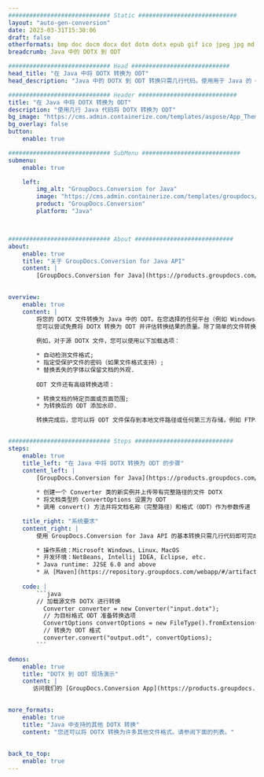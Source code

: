 ```yaml
---
############################# Static ############################
layout: "auto-gen-conversion"
date: 2023-03-31T15:30:06
draft: false
otherformats: bmp doc docm docx dot dotm dotx epub gif ico jpeg jpg md odt ott pdf png psd rtf tex tif tiff txt xps
breadcrumb: Java 中的 DOTX 到 ODT

############################# Head ############################
head_title: "在 Java 中将 DOTX 转换为 ODT"
head_description: "Java 中的 DOTX 到 ODT 转换只需几行代码。使用用于 Java 的 GroupDocs 文档转换 API 转换 160 多种文件格式"

############################# Header ############################
title: "在 Java 中将 DOTX 转换为 ODT"
description: "使用几行 Java 代码将 DOTX 转换为 ODT"
bg_image: "https://cms.admin.containerize.com/templates/aspose/App_Themes/V3/images/bg/header1.png"
bg_overlay: false
button:
    enable: true

############################# SubMenu ############################
submenu:
    enable: true

    left:
        img_alt: "GroupDocs.Conversion for Java"
        image: "https://cms.admin.containerize.com/templates/groupdocs/images/product-logos/90x90-noborder/groupdocs-conversion-java.png"
        product: "GroupDocs.Conversion"
        platform: "Java"



############################# About ############################
about:
    enable: true
    title: "关于 GroupDocs.Conversion for Java API"
    content: |
        [GroupDocs.Conversion for Java](https://products.groupdocs.com/conversion/java/) 是一种高级文件格式转换 API，用于在 Microsoft Office、OpenDocument、PDF、HTML、电子邮件、CAD 等流行图像和文档格式之间进行转换。只需几行代码即可完成更多工作。本机 API 会自动检测原始文档的格式，并提供许多选项来自定义转换后的文档。除了从文档中提取信息的功能外，它还默认支持将转换结果缓存到本地磁盘。但是，任何类型的缓存存储都可以通过实施适当的接口来支持 - Amazon S3、Dropbox、Google Drive、Windows Azure、Reddis 或任何其他接口。
    

overview:
    enable: true
    content: |
        将您的 DOTX 文件转换为 Java 中的 ODT。在您选择的任何平台（例如 Windows、Linux、macOS）上，只需几行 Java 代码。
        您可以尝试免费将 DOTX 转换为 ODT 并评估转换结果的质量。除了简单的文件转换脚本外，您还可以尝试更复杂的选项来加载 DOTX 源文件并存储 ODT 输出。 
        
        例如，对于源 DOTX 文件，您可以使用以下加载选项：

        * 自动检测文件格式;
        * 指定受保护文件的密码（如果文件格式支持）;
        * 替换丢失的字体以保留文档的外观.
        
        ODT 文件还有高级转换选项：

        * 转换文档的特定页面或页面范围;
        * 为转换后的 ODT 添加水印.

        转换完成后，您可以将 ODT 文件保存到本地文件路径或任何第三方存储，例如 FTP、Amazon S3、Google Drive、Dropbox 等。请注意 - 转换 DOTX到 ODT，您不需要安装任何额外的软件，例如 MS Office、Open Office、Adobe Acrobat Reader 等。


############################# Steps ############################
steps:
    enable: true
    title_left: "在 Java 中将 DOTX 转换为 ODT 的步骤"
    content_left: |
        [GroupDocs.Conversion for Java](https://products.groupdocs.com/conversion/java/) 允许开发人员使用几行代码轻松地将 DOTX 文件转换为 ODT。
        
        * 创建一个 Converter 类的新实例并上传带有完整路径的文件 DOTX
        * 将文档类型的 ConvertOptions 设置为 ODT
        * 调用 convert() 方法并将文档名称（完整路径）和格式（ODT）作为参数传递

    title_right: "系统要求"
    content_right: |
        使用 GroupDocs.Conversion for Java API 的基本转换只需几行代码即可完成。所有主要平台和操作系统都支持我们的 API。在执行以下代码之前，请确保您的系统上安装了以下先决条件。

        * 操作系统：Microsoft Windows、Linux、MacOS
        * 开发环境：NetBeans, Intellij IDEA, Eclipse, etc.
        * Java runtime: J2SE 6.0 and above
        * 从 [Maven](https://repository.groupdocs.com/webapp/#/artifacts/browse/tree/General/repo/com/groupdocs/groupdocs-conversion) 获取最新的 GroupDocs.Conversion for Java
         
    code: |
        ```java    
        // 加载源文件 DOTX 进行转换
          Converter converter = new Converter("input.dotx");
          // 为目标格式 ODT 准备转换选项
          ConvertOptions convertOptions = new FileType().fromExtension("odt").getConvertOptions();
          // 转换为 ODT 格式
          converter.convert("output.odt", convertOptions);
        ```

demos:
    enable: true
    title: "DOTX 到 ODT 现场演示"
    content: |
       访问我们的 [GroupDocs.Conversion App](https://products.groupdocs.app/conversion/family) 网站并立即尝试 DOTX 到 ODT 转换。免费演示具有以下好处
          

more_formats:
    enable: true
    title: "Java 中支持的其他 DOTX 转换"
    content: "您还可以将 DOTX 转换为许多其他文件格式。请参阅下面的列表。"
       
       
back_to_top:
    enable: true
---
```

